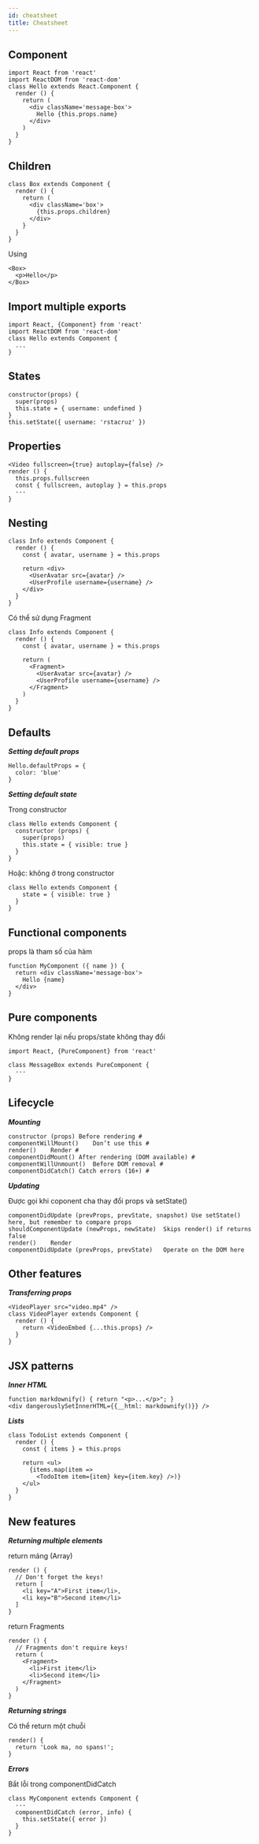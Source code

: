 ```yaml
---
id: cheatsheet
title: Cheatsheet
---
```


## Component

```
import React from 'react'
import ReactDOM from 'react-dom'
class Hello extends React.Component {
  render () {
    return (
      <div className='message-box'>
        Hello {this.props.name}
      </div>
    )
  }
}
```

## Children

```
class Box extends Component {
  render () {
    return (
      <div className='box'>
        {this.props.children}
      </div>
    }
  }
}
```

Using
```
<Box>
  <p>Hello</p>
</Box>
```

## Import multiple exports

```
import React, {Component} from 'react'
import ReactDOM from 'react-dom'
class Hello extends Component {
  ...
}
```

## States

```
constructor(props) {
  super(props)
  this.state = { username: undefined }
}
this.setState({ username: 'rstacruz' })
```

## Properties

```
<Video fullscreen={true} autoplay={false} />
render () {
  this.props.fullscreen
  const { fullscreen, autoplay } = this.props
  ···
}
```

## Nesting

```
class Info extends Component {
  render () {
    const { avatar, username } = this.props

    return <div>
      <UserAvatar src={avatar} />
      <UserProfile username={username} />
    </div>
  }
}
```

Có thể sử dụng Fragment

```
class Info extends Component {
  render () {
    const { avatar, username } = this.props

    return (
      <Fragment>
        <UserAvatar src={avatar} />
        <UserProfile username={username} />
      </Fragment>
    )
  }
}
```

## Defaults

***Setting default props***

```
Hello.defaultProps = {
  color: 'blue'
}
```

***Setting default state***

Trong constructor

```
class Hello extends Component {
  constructor (props) {
    super(props)
    this.state = { visible: true }
  }
}
```

Hoặc: không ở trong constructor

```
class Hello extends Component {
    state = { visible: true }
  }
}
```

## Functional components

props là tham số của hàm

```
function MyComponent ({ name }) {
  return <div className='message-box'>
    Hello {name}
  </div>
}
```

## Pure components

Không render lại nếu props/state không thay đổi

```
import React, {PureComponent} from 'react'

class MessageBox extends PureComponent {
  ···
}
```

## Lifecycle

***Mounting***

```
constructor (props)	Before rendering #
componentWillMount()	Don’t use this #
render()	Render #
componentDidMount()	After rendering (DOM available) #
componentWillUnmount()	Before DOM removal #
componentDidCatch()	Catch errors (16+) #
```

***Updating***

Được gọi khi coponent cha thay đổi props và setState()

```
componentDidUpdate (prevProps, prevState, snapshot)	Use setState() here, but remember to compare props
shouldComponentUpdate (newProps, newState)	Skips render() if returns false
render()	Render
componentDidUpdate (prevProps, prevState)	Operate on the DOM here
```

## Other features

***Transferring props***

```
<VideoPlayer src="video.mp4" />
class VideoPlayer extends Component {
  render () {
    return <VideoEmbed {...this.props} />
  }
}
```

## JSX patterns

***Inner HTML***

```
function markdownify() { return "<p>...</p>"; }
<div dangerouslySetInnerHTML={{__html: markdownify()}} />
```

***Lists***

```
class TodoList extends Component {
  render () {
    const { items } = this.props

    return <ul>
      {items.map(item =>
        <TodoItem item={item} key={item.key} />)}
    </ul>
  }
}
```

## New features

***Returning multiple elements***

return mảng (Array)

```
render () {
  // Don't forget the keys!
  return [
    <li key="A">First item</li>,
    <li key="B">Second item</li>
  ]
}
```

return Fragments

```
render () {
  // Fragments don't require keys!
  return (
    <Fragment>
      <li>First item</li>
      <li>Second item</li>
    </Fragment>
  )
}
```

***Returning strings***

Có thể return một chuỗi

```
render() {
  return 'Look ma, no spans!';
}
```

***Errors***

Bắt lỗi trong componentDidCatch

```
class MyComponent extends Component {
  ···
  componentDidCatch (error, info) {
    this.setState({ error })
  }
}
```